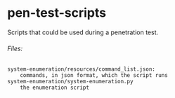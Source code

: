 pen-test-scripts
================

Scripts that could be used during a penetration test.

###### Files:
    system-enumeration/resources/command_list.json:
        commands, in json format, which the script runs
    system-enumeration/system-enumeration.py
        the enumeration script
